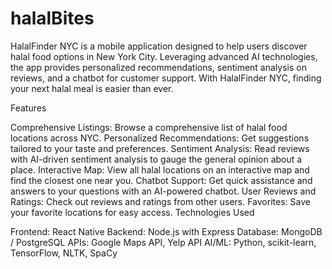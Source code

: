 # halalBites
HalalFinder NYC is a mobile application designed to help users discover halal food options in New York City. Leveraging advanced AI technologies, the app provides personalized recommendations, sentiment analysis on reviews, and a chatbot for customer support. With HalalFinder NYC, finding your next halal meal is easier than ever.

Features

Comprehensive Listings: Browse a comprehensive list of halal food locations across NYC.
Personalized Recommendations: Get suggestions tailored to your taste and preferences.
Sentiment Analysis: Read reviews with AI-driven sentiment analysis to gauge the general opinion about a place.
Interactive Map: View all halal locations on an interactive map and find the closest one near you.
Chatbot Support: Get quick assistance and answers to your questions with an AI-powered chatbot.
User Reviews and Ratings: Check out reviews and ratings from other users.
Favorites: Save your favorite locations for easy access.
Technologies Used

Frontend: React Native
Backend: Node.js with Express
Database: MongoDB / PostgreSQL
APIs: Google Maps API, Yelp API
AI/ML: Python, scikit-learn, TensorFlow, NLTK, SpaCy
